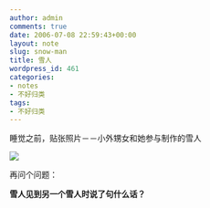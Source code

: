 ```yaml
---
author: admin
comments: true
date: 2006-07-08 22:59:43+00:00
layout: note
slug: snow-man
title: 雪人
wordpress_id: 461
categories:
- notes
- 不好归类
tags:
- 不好归类
---
```


睡觉之前，贴张照片－－小外甥女和她参与制作的雪人

![](http://static.flickr.com/30/96729396_6963784e2a.jpg?v=0)

再问个问题：

**雪人见到另一个雪人时说了句什么话？**
